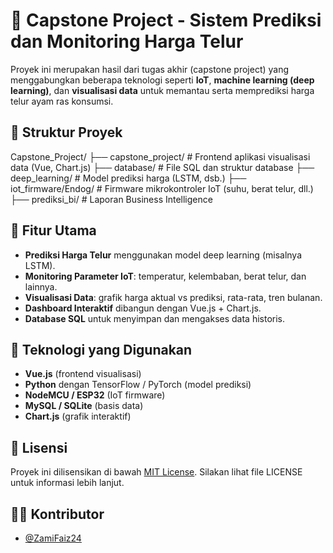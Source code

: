 # 🧠 Capstone Project - Sistem Prediksi dan Monitoring Harga Telur

Proyek ini merupakan hasil dari tugas akhir (capstone project) yang menggabungkan beberapa teknologi seperti **IoT**, **machine learning (deep learning)**, dan **visualisasi data** untuk memantau serta memprediksi harga telur ayam ras konsumsi.

## 📁 Struktur Proyek
Capstone_Project/
├── capstone_project/ # Frontend aplikasi visualisasi data (Vue, Chart.js)
├── database/ # File SQL dan struktur database
├── deep_learning/ # Model prediksi harga (LSTM, dsb.)
├── iot_firmware/Endog/ # Firmware mikrokontroler IoT (suhu, berat telur, dll.)
├── prediksi_bi/ # Laporan Business Intelligence

## 🚀 Fitur Utama

- **Prediksi Harga Telur** menggunakan model deep learning (misalnya LSTM).
- **Monitoring Parameter IoT**: temperatur, kelembaban, berat telur, dan lainnya.
- **Visualisasi Data**: grafik harga aktual vs prediksi, rata-rata, tren bulanan.
- **Dashboard Interaktif** dibangun dengan Vue.js + Chart.js.
- **Database SQL** untuk menyimpan dan mengakses data historis.

## 🧠 Teknologi yang Digunakan

- **Vue.js** (frontend visualisasi)
- **Python** dengan TensorFlow / PyTorch (model prediksi)
- **NodeMCU / ESP32** (IoT firmware)
- **MySQL / SQLite** (basis data)
- **Chart.js** (grafik interaktif)

## 📄 Lisensi

Proyek ini dilisensikan di bawah [MIT License](LICENSE). Silakan lihat file LICENSE untuk informasi lebih lanjut.

## 👨‍💻 Kontributor

- [@ZamiFaiz24](https://github.com/ZamiFaiz24)
